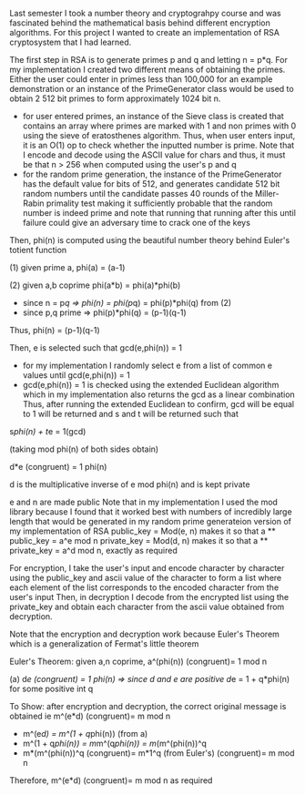 Last semester I took a number theory and cryptograhpy course and was fascinated behind the mathematical basis behind different encryption algorithms. For this
project I wanted to create an implementation of RSA cryptosystem that I had learned.

The first step in RSA is to generate primes p and q and letting n = p*q. For my implementation I created two different means of obtaining the primes. Either the 
user could enter in primes less than 100,000 for an example demonstration or an instance of the PrimeGenerator class would be used to obtain 2 512 bit primes
to form approximately 1024 bit n.
- for user entered primes, an instance of the Sieve class is created that contains an array where primes are marked with 1 and non primes with 0 using the 
sieve of eratosthenes algorithm. Thus, when user enters input, it is an O(1) op to check whether the inputted number is prime. Note that I encode and decode
using the ASCII value for chars and thus, it must be that n > 256 when computed using the user's p and q
- for the random prime generation, the instance of the PrimeGenerator has the default value for bits of 512, and generates candidate 512 bit random numbers until 
the candidate passes 40 rounds of the Miller-Rabin primality test making it sufficiently probable that the random number is indeed prime and note that running
that running after this until failure could give an adversary time to crack one of the keys

Then, phi(n) is computed using the beautiful number theory behind Euler's totient function

(1) given prime a, phi(a) = (a-1)

(2) given a,b coprime phi(a*b) = phi(a)*phi(b)

- since n = p*q => phi(n) = phi(p*q) = phi(p)*phi(q) from (2)
- since p,q prime => phi(p)*phi(q) = (p-1)(q-1)

Thus, phi(n) = (p-1)(q-1)

Then, e is selected such that gcd(e,phi(n)) = 1
- for my implementation I randomly select e from a list of common e values until gcd(e,phi(n)) = 1
- gcd(e,phi(n)) = 1 is checked using the extended Euclidean algorithm which in my implementation also returns the gcd as a linear combination
Thus, after running the extended Euclidean to confirm, gcd will be equal to 1 will be returned and s and t will be returned such that 

s*phi(n) + t*e = 1(gcd)

(taking mod phi(n) of both sides obtain)

d*e (congruent) = 1 phi(n)

d is the multiplicative inverse of e mod phi(n) and is kept private

e and n are made public
Note that in my implementation I used the mod library because I found that it worked best with numbers of incredibly large length that would be generated in my 
random prime generateion version of my implementation of RSA
public_key = Mod(e, n) makes it so that a ** public_key = a^e mod n
private_key = Mod(d, n) makes it so that a ** private_key = a^d mod n, exactly as required

For encryption, I take the user's input and encode character by character using the public_key and ascii value of the character
to form a list where each element of the list corresponds to the encoded character from the user's input
Then, in decryption I decode from the encrypted list using the private_key and obtain each character from the ascii value obtained from decryption.

Note that the encryption and decryption work because Euler's Theorem which is a generalization of Fermat's little theorem

Euler's Theorem: given a,n coprime, a^(phi(n)) (congruent)= 1 mod n

(a) d*e (congruent) = 1 phi(n) => since d and e are positive d*e = 1 + q*phi(n) for some positive int q

To Show: after encryption and decryption, the correct original message is obtained ie m^(e*d) (congruent)= m mod n
- m^(e*d) = m^(1 + q*phi(n)) (from a)
- m^(1 + q*phi(n)) = m*m^(q*phi(n)) = m*(m^(phi(n))^q
- m*(m^(phi(n))^q (congruent)= m*1^q (from Euler's) (congruent)= m mod n
 
Therefore, m^(e*d) (congruent)= m mod n as required



